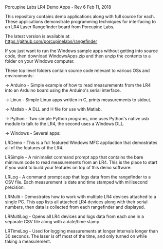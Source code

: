 Porcupine Labs
LR4 Demo Apps - Rev 6
Feb 11, 2018

This repository contains demo applications along with full source for each.  These applications demonstrate
programming techniques for interfacing to an LR4 Laser Rangefinder board from Porcupine Labs.

The latest version is available at: https://github.com/porcupinelabs/rangefinder

If you just want to run the Windows sample apps without getting into source code, then download WindowsApps.zip and then
unzip the contents to a folder on your Windows computer.

These top level folders contain source code relevant to various OSs and environments:

-> Arduino - Simple example of how to read measurements from the LR4 into an Arduino board using the Arduino's serial interface.

-> Linux - Simple Linux apps written in C, prints measurements to stdout.

-> Matlab - A DLL and H file for use with Matlab.

-> Python - Two simple Python programs, one uses Python's native usb module to talk to the LR4, the second uses a Windows DLL.

-> Windows - Several apps:

   LRDemo   - This is a full featured Windows MFC appliaction that demostrates all of the features of the LR4.

   LRSimple - A minimalist command prompt app that contains the bare minimum code to read measurements from
              an LR4.  This is the place to start if you want to build your features on top of this demo software.

   LRLog    - A command prompt app that logs data from the rangefinder to a CSV file.  Each measurement is date
              and time stamped with millisecond precision.

   LRMulti  - Demostrates how to work with multiple LR4 devices attached to a single PC.  This app lists all attached
              LR4 devices along with their serial numbers, then data is collected from each rangefinder and displayed.

   LRMultiLog - Opens all LR4 devices and logs data from each one in a separate CSV file along with
                a date/time stamp.

   LRTimeLog - Used for logging measurements at longer intervals longer than 30 seconds.  The laser is off most of the
               time, and only turned on while taking a measurement.
